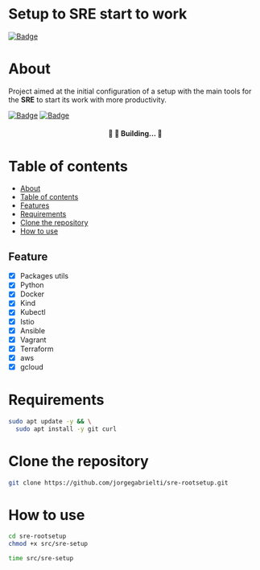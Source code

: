 # **Setup to SRE start to work**
[![Badge](https://img.shields.io/github/last-commit/jorgegabrielti/sre-rootsetup)](https://github.com/jorgegabrielti/sre-rootsetup)

About
==========
Project aimed at the initial configuration of a setup with the main tools for the **SRE** to start its work with more productivity.

[![Badge](https://img.shields.io/badge/Homologated-Ubuntu%20v20.04-orange)](https://ubuntu.com/download)
[![Badge](https://img.shields.io/badge/Requirements-git--scm-green)](https://git-scm.com/)


<h4 align="center"> 
	🚧 🚀 Building... 🚧
</h4>

Table of contents
==========
<!--ts-->
   * [About](#about)
   * [Table of contents](#table-of-contents)
   * [Features](#features)
   * [Requirements](#requirements)
   * [Clone the repository](#clone-repo)
   * [How to use](#how-to)
<!--te-->

## Feature
- [x] Packages utils
- [x] Python
- [x] Docker 
- [x] Kind
- [x] Kubectl
- [x] Istio
- [x] Ansible
- [x] Vagrant
- [x] Terraform
- [x] aws
- [x] gcloud

Requirements
==========
```bash
sudo apt update -y && \
  sudo apt install -y git curl
```

Clone the repository
==========
```bash
git clone https://github.com/jorgegabrielti/sre-rootsetup.git
```
How to use
==========

```bash
cd sre-rootsetup
chmod +x src/sre-setup
```
```bash
time src/sre-setup
```

